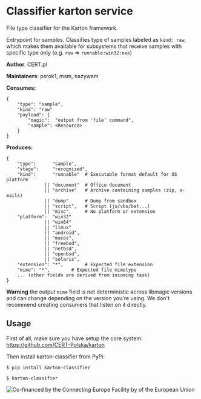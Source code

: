 # Classifier karton service

File type classifier for the Karton framework.

Entrypoint for samples. Classifies type of samples labeled as `kind: raw`,
which makes them available for subsystems that receive samples with specific
type only (e.g. `raw` => `runnable:win32:exe`)

**Author**: CERT.pl

**Maintainers**: psrok1, msm, nazywam

**Consumes:**
```
{
    "type": "sample",
    "kind": "raw"
    "payload": {
        "magic":  "output from 'file' command",
        "sample": <Resource>
    }
} 
```

**Produces:**
```
{
    "type":      "sample",
    "stage":     "recognized",
    "kind":      "runnable"  # Executable format default for OS platform
              || "document"  # Office document
              || "archive"   # Archive containing samples (zip, e-mails)
              || "dump"      # Dump from sandbox
              || "script",   # Script (js/vbs/bat...)
              || "misc",     # No platform or extension
    "platform":  "win32" 
              || "win64" 
              || "linux" 
              || "android",
              || "macos",
              || "freebsd",
              || "netbsd",
              || "openbsd",
              || "solaris",
    "extension": "*",        # Expected file extension
    "mime": "*",        # Expected file mimetype
    ... (other fields are derived from incoming task)
}
```

**Warning** the output `mime` field is not deterministic across libmagic versions and can change depending on the version you're using. We don't recommend creating consumers that listen on it directly.

## Usage

First of all, make sure you have setup the core system: https://github.com/CERT-Polska/karton

Then install karton-classifier from PyPi:

```shell
$ pip install karton-classifier

$ karton-classifier
```

![Co-financed by the Connecting Europe Facility by of the European Union](https://www.cert.pl/uploads/2019/02/en_horizontal_cef_logo-e1550495232540.png)
